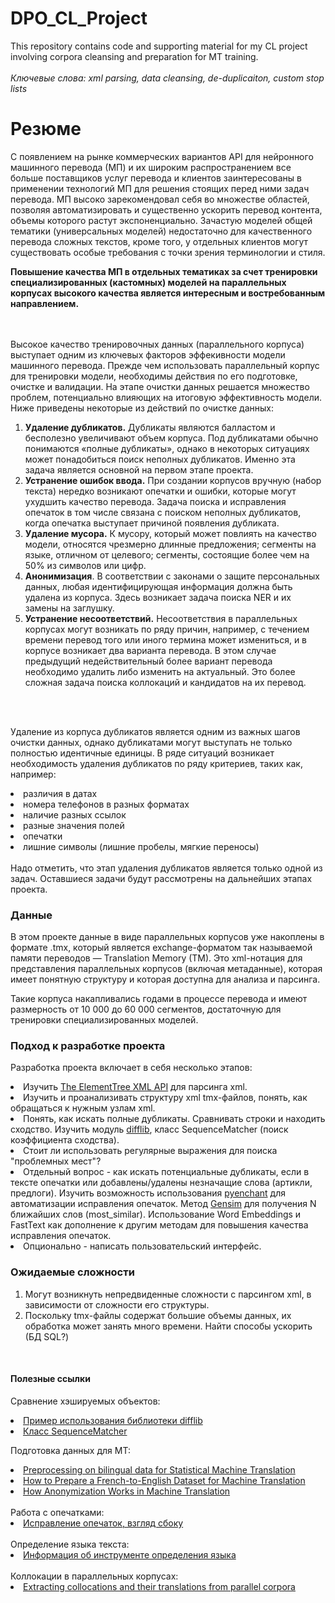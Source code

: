 # DPO_CL_Project
This repository contains code and supporting material for my CL project involving corpora cleansing and preparation for MT training. 
</br></br>
<i>Ключевые слова: xml parsing, data cleansing, de-duplicaiton, custom stop lists</i>
</br>
# Резюме
С появлением на рынке коммерческих вариантов API для нейронного машинного перевода (МП) и их широким распространением все больше поставщиков услуг перевода и клиентов заинтересованы в применении технологий МП для решения стоящих перед ними задач перевода. МП высоко зарекомендовал себя во множестве областей, позволяя автоматизировать и существенно ускорить перевод контента, объемы которого растут экспоненциально. Зачастую моделей общей тематики (универсальных моделей) недостаточно для качественного перевода сложных текстов, кроме того, у отдельных клиентов могут существовать особые требования с точки зрения терминологии и стиля.</br>

<b>Повышение качества МП в отдельных тематиках за счет тренировки специализированных (кастомных) моделей на параллельных корпусах высокого качества является интересным и востребованным направлением.</b>

</br></br>
Высокое качество тренировочных данных (параллельного корпуса) выступает одним из ключевых факторов эффекивности модели машинного перевода. Прежде чем использовать параллельный корпус для тренировки модели, необходимы действия по его подготовке, очистке и валидации. На этапе очистки данных решается множество проблем, потенциально влияющих на итоговую эффективность модели. Ниже приведены некоторые из действий по очистке данных:</br>
<ol>
    <li>    <b>Удаление дубликатов.</b> Дубликаты являются балластом и бесполезно увеличивают объем корпуса. Под дубликатами обычно понимаются &laquo;полные дубликаты&raquo;, однако в некоторых ситуациях может понадобиться поиск неполных дубликатов. Именно эта задача является основной на первом этапе проекта.</li>
    <li>    <b>Устранение ошибок ввода.</b> При создании корпусов вручную (набор текста) нередко возникают опечатки и ошибки, которые могут ухудшить качество перевода. Задача поиска и исправления опечаток в том числе связана с поиском неполных дубликатов, когда опечатка выступает причиной появления дубликата.</li>
    <li>    <b>Удаление мусора.</b> К мусору, который может повлиять на качество модели, относятся чрезмерно длинные предложения; сегменты на языке, отличном от целевого; сегменты, состоящие более чем на 50% из символов или цифр.</li>
    <li>    <b>Анонимизация</b>. В соответствии с законами о защите персональных данных, любая идентифицирующая информация должна быть удалена из корпуса. Здесь возникает задача поиска NER и их замены на заглушку.</li>
    <li>    <b>Устранение несоответствий.</b>  Несоответствия в параллельных корпусах могут возникать по ряду причин, например, с течением времени перевод того или иного термина может измениться, и в корпусе возникает два варианта перевода. В этом случае предыдущий недействительный более вариант перевода необходимо удалить либо изменить на актуальный. Это более сложная задача поиска коллокаций и кандидатов на их перевод.</li>
</ol></br></br>
    
Удаление из корпуса дубликатов является одним из важных шагов очистки данных, однако дубликатами могут выступать не только полностью идентичные единицы. В ряде ситуаций возникает необходимость удаления дубликатов по ряду критериев, таких как, например: </br>
    <li>	различия в датах</li>
    <li>	номера телефонов в разных форматах</li>
    <li>	наличие разных ссылок</li>
    <li>	разные значения полей</li>
    <li>	опечатки</li>
    <li>	лишние символы (лишние пробелы, мягкие переносы)</li>
</br>
Надо отметить, что этап удаления дубликатов является только одной из задач. Оставшиеся задачи будут рассмотрены на дальнейших этапах проекта. 
</br>

### Данные
В этом проекте данные в виде параллельных корпусов уже накоплены в формате .tmx, который является exchange-форматом так называемой памяти переводов — Translation Memory (TM). Это xml-нотация для представления параллельных корпусов (включая метаданные), которая имеет понятную структуру и которая доступна для анализа и парсинга. </br>

Такие корпуса накапливались годами в процессе перевода и имеют размерность от 10 000 до 60 000 сегментов, достаточную для тренировки специализированных моделей.

### Подход к разработке проекта
Разработка проекта включает в себя несколько этапов:
    <li> Изучить <a href="https://docs.python.org/3/library/xml.etree.elementtree.html#module-xml.etree.ElementTree">The ElementTree XML API</a> для парсинга xml.</li>
    <li> Изучить и проанализивать структуру xml tmx-файлов, понять, как обращаться к нужным узлам xml.</li>
    <li> Понять, как искать полные дубликаты. Сравнивать строки и находить сходство. Изучить модуль <a href="https://docs.python.org/3/library/difflib.html">difflib</a>, класс SequenceMatcher (поиск коэффициента сходства).</li>
    <li> Стоит ли использовать регулярные выражения для поиска "проблемных мест"?</li>
    <li> Отдельный вопрос - как искать потенциальные дубликаты, если в тексте опечатки или добавлены/удалены незначащие слова (артикли, предлоги). Изучить возможность использования <a href="https://abiword.github.io/enchant/">pyenchant</a> для автоматизации исправления опечаток. Метод <a href="https://pypi.org/project/gensim/">Gensim</a> для получения N ближайших слов (most_similar). Использование Word Embeddings и FastText как дополнение к другим методам для повышения качества исправления опечаток.</li>
    <li> Опционально - написать пользовательский интерфейс.</li>
    
### Ожидаемые сложности
<ol>
    <li> Могут возникнуть непредвиденные сложности с парсингом xml, в зависимости от сложности его структуры. </li>
    <li> Поскольку tmx-файлы содержат большие объемы данных, их обработка может занять много времени. Найти способы ускорить (БД SQL?)</li> 
</ol> </br>

#### Полезные ссылки

Сравнение хэшируемых объектов:</br>
    <li> <a href="https://andreyex.ru/programmirovanie/python/kak-ispolzovat-modul-difflib-v-python/">Пример использования библиотеки difflib</a></li>
    <li> <a href="https://docs-python.ru/standart-library/modul-difflib-python/klass-sequencematcher-modulja-difflib/">Класс SequenceMatcher</a></li>

Подготовка данных для MT:</br>
    <li> <a href="https://essay.utwente.nl/58377/1/scriptie_B_Fournier.pdf">Preprocessing on bilingual data for Statistical Machine Translation</a></li>
    <li> <a href="https://machinelearningmastery.com/prepare-french-english-dataset-machine-translation/?__cf_chl_tk=vR4NJ3eSFD4TUepWOdAJM7nFMZKoRgndFssQ.4PUVIQ-1673704047-0-gaNycGzNB-U">How to Prepare a French-to-English Dataset for Machine Translation</a></li>
    <li> <a href="https://custom.mt/how-anonymization-works-in-machine-translation/">How Anonymization Works in Machine Translation</a></li>
</br>
Работа с опечатками:</br>
    <li> <a href="https://habr.com/ru/company/singularis/blog/358664/">Исправление опечаток, взгляд сбоку</a></li></br>
Определение языка текста:</br>
    <li> <a href="https://translatedlabs.com/определение-языка">Информация об инструменте определения языка</a></li></br>
Коллокации в параллельных корпусах:</br>
    <li> <a href="https://www.researchgate.net/publication/220535804_Extracting_collocations_and_their_translations_from_parallel_corpora/">Extracting collocations and their translations from parallel corpora</a></li>
    

